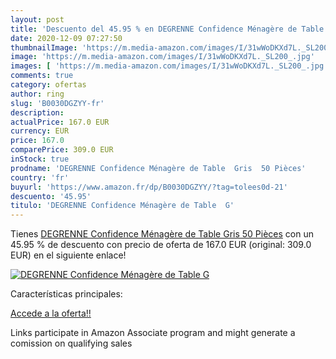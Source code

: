 ```yaml
---
layout: post
title: 'Descuento del 45.95 % en DEGRENNE Confidence Ménagère de Table  G'
date: 2020-12-09 07:27:50
thumbnailImage: 'https://m.media-amazon.com/images/I/31wWoDKXd7L._SL200_.jpg'
image: 'https://m.media-amazon.com/images/I/31wWoDKXd7L._SL200_.jpg'
images: [ 'https://m.media-amazon.com/images/I/31wWoDKXd7L._SL200_.jpg' ]
comments: true
category: ofertas
author: ring
slug: 'B0030DGZYY-fr'
description:
actualPrice: 167.0 EUR
currency: EUR
price: 167.0
comparePrice: 309.0 EUR
inStock: true
prodname: 'DEGRENNE Confidence Ménagère de Table  Gris  50 Pièces'
country: 'fr'
buyurl: 'https://www.amazon.fr/dp/B0030DGZYY/?tag=tolees0d-21'
descuento: '45.95'
titulo: 'DEGRENNE Confidence Ménagère de Table  G'
---
```


Tienes [DEGRENNE Confidence Ménagère de Table  Gris  50 Pièces](https://www.amazon.fr/dp/B0030DGZYY/?tag=tolees0d-21) con un 45.95 % de descuento con precio de oferta de 167.0 EUR (original: 309.0 EUR) en el siguiente enlace!

[![DEGRENNE Confidence Ménagère de Table  G](https://m.media-amazon.com/images/I/31wWoDKXd7L._SL200_.jpg)](https://www.amazon.fr/dp/B0030DGZYY/?tag=tolees0d-21)

Características principales:


[Accede a la oferta!!](https://www.amazon.fr/dp/B0030DGZYY/?tag=tolees0d-21)

Links participate in Amazon Associate program and might generate a comission on qualifying sales


